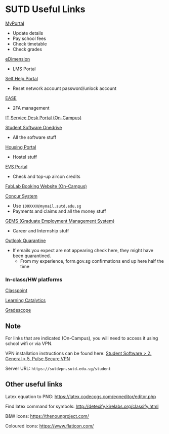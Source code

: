 # SUTD Useful Links

[MyPortal](https://myportal.sutd.edu.sg)

* Update details
* Pay school fees
* Check timetable
* Check grades

[eDimension](https://edimension.sutd.edu.sg/)

* LMS Portal

[Self Help Portal](https://studentselfhelp.sutd.edu.sg)

* Reset network account password/unlock account

[EASE](https://ease.sutd.edu.sg/)

* 2FA management

[IT Service Desk Portal (On-Campus)](https://itservicedesk.sutd.edu.sg/)

[Student Software Onedrive](https://sutdapac-my.sharepoint.com/:f:/g/personal/sysop_sutd_edu_sg/EiRx2NWoIuFJoOL_9s1CfRAB3rFNfl5-2VSl_A4XwUa7lg)

* All the software stuff

[Housing Portal](https://hms.sutd.edu.sg/studentportal/Default.aspx)

* Hostel stuff

[EVS Portal](https://nus-utown.evs.com.sg/SUTD/)

* Check and top-up aircon credits

[FabLab Booking Website (On-Campus)](https://edbooking.sutd.edu.sg/fablabbooking/Web/)

[Concur System](https://www.concursolutions.com/nui/signin)

* Use `100XXXX@mymail.sutd.edu.sg`
* Payments and claims and all the money stuff

[GEMS (Graduate Employment Management System)](https://sutd-csm.symplicity.com/students)

* Career and Internship stuff

[Outlook Quarantine](https://protection.office.com/quarantine)

* If emails you expect are not appearing check here, they might have been quarantined.
  * From my experience, form.gov.sg confirmations end up here half the time

### In-class/HW platforms

[Classpoint](https://classpoint.app/join)

[Learning Catalytics](http://learningcatalytics.com/)

[Gradescope](https://www.gradescope.com/)

## Note

For links that are indicated (On-Campus), you will need to access it using school wifi or via VPN.

VPN installation instructions can be found here: [Student Software > 2. General > 5. Pulse Secure VPN](https://sutdapac-my.sharepoint.com/personal/sysop_sutd_edu_sg/_layouts/15/onedrive.aspx?originalPath=aHR0cHM6Ly9zdXRkYXBhYy1teS5zaGFyZXBvaW50LmNvbS86ZjovZy9wZXJzb25hbC9zeXNvcF9zdXRkX2VkdV9zZy9FaVJ4Mk5Xb0l1RkpvT0xfOXMxQ2ZSQUIzckZOZmw1LTJWU2xfQTRYd1VhN2xnP3J0aW1lPW9YVXlMVXFfMkVn&id=%2Fpersonal%2Fsysop%5Fsutd%5Fedu%5Fsg%2FDocuments%2FStudents%20Software%2F2%2E%20General%2F5%2E%20Pulse%20Secure%20VPN)

Server URL: `https://sutdvpn.sutd.edu.sg/student`

## Other useful links

Latex equation to PNG: https://latex.codecogs.com/eqneditor/editor.php

Find latex command for symbols: http://detexify.kirelabs.org/classify.html

B&W icons: https://thenounproject.com/

Coloured icons: https://www.flaticon.com/

